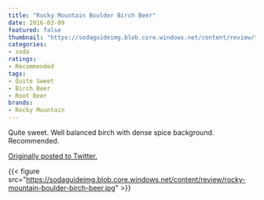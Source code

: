 ```yaml
---
title: "Rocky Mountain Boulder Birch Beer"
date: 2016-03-09
featured: false
thumbnail: "https://sodaguideimg.blob.core.windows.net/content/review/thumbs/rocky-mountain-boulder-birch-beer.jpg"
categories:
- soda
ratings:
- Recommended
tags:
- Quite Sweet
- Birch Beer
- Root Beer
brands:
- Rocky Mountain
---
```


Quite sweet. Well balanced birch with dense spice background. Recommended.

[Originally posted to Twitter.](https://twitter.com/Cavorter/status/707667700642762752)

{{< figure src="https://sodaguideimg.blob.core.windows.net/content/review/rocky-mountain-boulder-birch-beer.jpg" >}}

